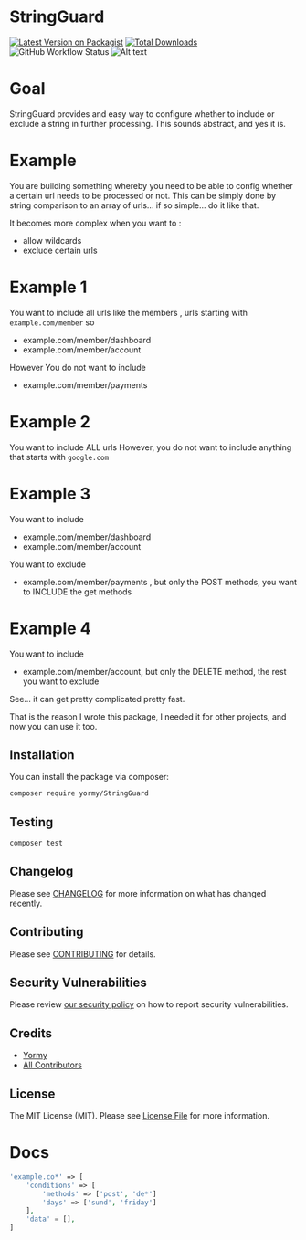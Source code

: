 # StringGuard

[![Latest Version on Packagist](https://img.shields.io/packagist/v/yormy/StringGuard.svg?style=flat-square)](https://packagist.org/packages/yormy/StringGuard)
[![Total Downloads](https://img.shields.io/packagist/dt/yormy/StringGuard.svg?style=flat-square)](https://packagist.org/packages/yormy/StringGuard)
![GitHub Workflow Status](https://img.shields.io/github/workflow/status/facade/ignition/run-php-tests?label=Tests)
![Alt text](./coverage.svg)

# Goal
StringGuard provides and easy way to configure whether to include or exclude a string in further processing.
This sounds abstract, and yes it is.

# Example
You are building something whereby you need to be able to config whether a certain url needs to be processed or not.
This can be simply done by string comparison to an array of urls... if so simple... do it like that.

It becomes more complex when you want to :
- allow wildcards
- exclude certain urls

# Example 1
You want to include all urls like the members , urls starting with ```example.com/member```
so
- example.com/member/dashboard
- example.com/member/account

However
You do not want to include
- example.com/member/payments

# Example 2
You want to include ALL urls
However, you do not want to include anything that starts with ```google.com```

# Example 3
You want to include
- example.com/member/dashboard
- example.com/member/account

You want to exclude
- example.com/member/payments , but only the POST methods, you want to INCLUDE the get methods

# Example 4
You want to include
- example.com/member/account, but only the DELETE method, the rest you want to exclude

See... it can get pretty complicated pretty fast.

That is the reason I wrote this package, I needed it for other projects, and now you can use it too.



## Installation


You can install the package via composer:

```bash
composer require yormy/StringGuard
```

## Testing

``` bash
composer test
```

## Changelog

Please see [CHANGELOG](CHANGELOG.md) for more information on what has changed recently.

## Contributing

Please see [CONTRIBUTING](.github/CONTRIBUTING.md) for details.

## Security Vulnerabilities

Please review [our security policy](../../security/policy) on how to report security vulnerabilities.

## Credits

- [Yormy](https://gitlab.com/yormy)
- [All Contributors](../../contributors)

## License

The MIT License (MIT). Please see [License File](LICENSE.md) for more information.


# Docs

```php
'example.co*' => [
    'conditions' => [
        'methods' => ['post', 'de*']
        'days' => ['sund', 'friday']
    ],
    'data' = [],
]

```
